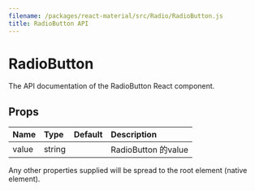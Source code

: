 ```yaml
---
filename: /packages/react-material/src/Radio/RadioButton.js
title: RadioButton API
---
```


<!--- This documentation is automatically generated, do not try to edit it. -->

# RadioButton

<p class="description">The API documentation of the RadioButton React component.</p>



## Props

| Name | Type | Default | Description |
|:-----|:-----|:--------|:------------|
| <span class="prop-name">value</span> | <span class="prop-type">string |   | RadioButton 的value |

Any other properties supplied will be spread to the root element (native element).

